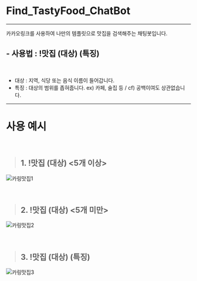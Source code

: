 # Find_TastyFood_ChatBot
- - -

카카오링크를 사용하여 나만의 템플릿으로 맛집을 검색해주는 채팅봇입니다. 
<br/>
## - 사용법 : !맛집 (대상) (특징)
  <br/>
  
  * 대상 : 지역, 식당 또는 음식 이름이 들어갑니다.
  * 특징 : 대상의 범위를 좁혀줍니다.  ex) 카페, 술집 등 / cf) 공백이여도 상관없습니다.

- - -

# 사용 예시

<br/>

> ## 1. !맛집 (대상) <5개 이상>

![카링맛집1](https://user-images.githubusercontent.com/47052106/88627592-7ceab200-d0e7-11ea-9752-12a2820949c2.JPG)

<br/>

> ## 2. !맛집 (대상) <5개 미만>
![카링맛집2](https://user-images.githubusercontent.com/47052106/88627628-8ecc5500-d0e7-11ea-9828-3ab6d94f38ef.JPG)

<br/>

> ## 3. !맛집 (대상) (특징)
![카링맛집3](https://user-images.githubusercontent.com/47052106/88627632-8ffd8200-d0e7-11ea-9ab5-c691421edb42.JPG)
